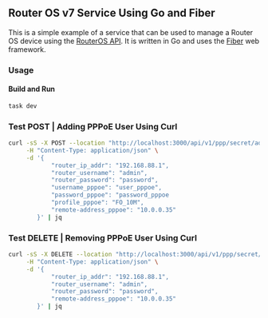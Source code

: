 ## Router OS v7 Service Using Go and Fiber

This is a simple example of a service that can be used to manage a Router OS device using the [RouterOS API](https://wiki.mikrotik.com/wiki/Manual:API). It is written in Go and uses the [Fiber](https://gofiber.io/) web framework.

### Usage
#### Build and Run
```bash
task dev
```

### Test POST | Adding PPPoE User Using Curl
```bash
curl -sS -X POST --location "http://localhost:3000/api/v1/ppp/secret/add" \
     -H "Content-Type: application/json" \
     -d '{
            "router_ip_addr": "192.168.88.1",
            "router_username": "admin",
            "router_password": "password",
            "username_pppoe": "user_pppoe",
            "password_pppoe": "password_pppoe
            "profile_pppoe": "FO_10M",
            "remote-address_pppoe": "10.0.0.35"
        }' | jq
```

### Test DELETE | Removing PPPoE User Using Curl
```bash
curl -sS -X DELETE --location "http://localhost:3000/api/v1/ppp/secret/delete" \
     -H "Content-Type: application/json" \
     -d '{
            "router_ip_addr": "192.168.88.1",
            "router_username": "admin",
            "router_password": "password",
            "remote-address_pppoe": "10.0.0.35"
        }' | jq
```